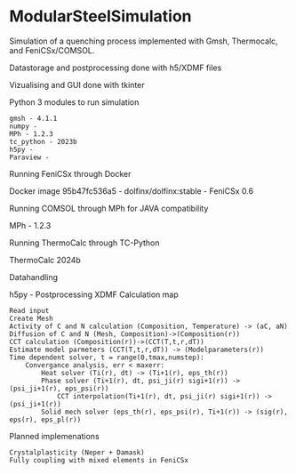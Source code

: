 # ModularSteelSimulation

Simulation of a quenching process implemented with Gmsh, Thermocalc, and FeniCSx/COMSOL.

Datastorage and postprocessing done with h5/XDMF files

Vizualising and GUI done with tkinter

Python 3 modules to run simulation

    gmsh - 4.1.1
    numpy -
    MPh - 1.2.3
    tc_python - 2023b
    h5py -
    Paraview -

Running FeniCSx through Docker

Docker image 95b47fc536a5 - dolfinx/dolfinx:stable - FeniCSx 0.6

Running COMSOL through MPh for JAVA compatibility

MPh - 1.2.3

Running ThermoCalc through TC-Python

ThermoCalc 2024b

Datahandling

h5py - Postprocessing XDMF
Calculation map

    Read input
    Create Mesh
    Activity of C and N calculation (Composition, Temperature) -> (aC, aN)
    Diffusion of C and N (Mesh, Composition)->(Composition(r))
    CCT calculation (Composition(r))->(CCT(T,t,r,dT))
    Estimate model parmeters (CCT(T,t,r,dT)) -> (Modelparameters(r))
    Time dependent solver, t = range(0,tmax,numstep):
        Convergance analysis, err < maxerr:
            Heat solver (Ti(r), dt) -> (Ti+1(r), eps_th(r))
            Phase solver (Ti+1(r), dt, psi_ji(r) sigi+1(r)) -> (psi_ji+1(r), eps_psi(r))
                CCT interpolation(Ti+1(r), dt, psi_ji(r) sigi+1(r)) -> (psi_ji+1(r))
            Solid mech solver (eps_th(r), eps_psi(r), Ti+1(r)) -> (sig(r), eps(r), eps_pl(r))

Planned implemenations

    Crystalplasticity (Neper + Damask)
    Fully coupling with mixed elements in FeniCSx
